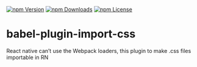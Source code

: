 [![npm Version](https://img.shields.io/npm/v/babel-plugin-import-css.svg)](https://www.npmjs.com/package/babel-plugin-import-css)
[![npm Downloads](https://img.shields.io/npm/dt/babel-plugin-inline-import-ast.svg)](https://www.npmjs.com/package/babel-plugin-inline-import-graphql-ast)
[![npm License](https://img.shields.io/npm/l/babel-plugin-import-css.svg)](https://www.npmjs.com/package/babel-plugin-import-css)

# babel-plugin-import-css

React native can’t use the Webpack loaders, this plugin to make .css files importable in RN


